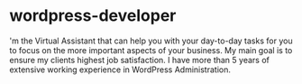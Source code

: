 # wordpress-developer
'm the Virtual Assistant that can help you with your day-to-day tasks for you to focus on the more important aspects of your business.  My main goal is to ensure my clients highest job satisfaction. I have more than 5 years of extensive working experience in WordPress Administration.

